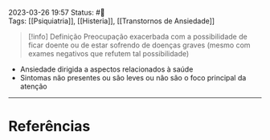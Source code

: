 2023-03-26 19:57
Status: #🌱   
Tags: [[Psiquiatria]], [[Histeria]], [[Transtornos de Ansiedade]]
<br/>
>[!info] Definição
>Preocupação exacerbada com a possibilidade de ficar doente ou de estar sofrendo de doenças graves (mesmo com exames negativos que refutem tal possibilidade)

- Ansiedade dirigida a aspectos relacionados à saúde
- Sintomas não presentes ou são leves ou não são o foco principal da atenção
____
# Referências


